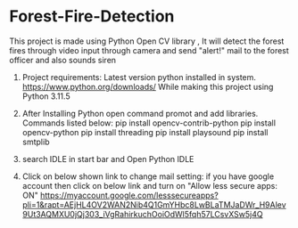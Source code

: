 # Forest-Fire-Detection
This project is made using Python Open CV library , It will detect the forest fires through video input through camera and send "alert!" mail to the forest officer and also sounds siren
1. Project requirements:
	Latest version python installed in system.
	https://www.python.org/downloads/
	While making this project using Python 3.11.5

2. After Installing Python open command promot and add libraries.
	Commands listed below:
		pip install opencv-contrib-python
		pip install opencv-python
		pip install threading
		pip install playsound
		pip install smtplib

3. search IDLE in start bar and Open Python IDLE


4. Click on below shown link to change mail setting:
	if you have google account then click on below link and turn on "Allow less secure apps: ON"
	https://myaccount.google.com/lesssecureapps?pli=1&rapt=AEjHL4OV2WAN2Nib4Q1GmYHbc8LwBLaTMJaDWr_H9Alev9Ut3AQMXU0jQj303_iVgRahirkuchOoiOdWl5fqh57LCsvXSw5j4Q

